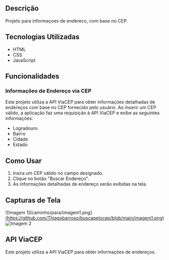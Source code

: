 ## Descrição

Projeto para informaçoes de endereco, com base no CEP. 

## Tecnologias Utilizadas

- HTML
- CSS 
- JavaScript

## Funcionalidades

### Informações de Endereço via CEP

Este projeto utiliza a API ViaCEP para obter informações detalhadas de endereços com base no CEP fornecido pelo usuário. Ao inserir um CEP válido, a aplicação faz uma requisição à API ViaCEP e exibe as seguintes informações:
- Logradouro
- Bairro
- Cidade
- Estado


## Como Usar

1. Insira um CEP válido no campo designado.
2. Clique no botão "Buscar Endereço".
3. As informações detalhadas de endereço serão exibidas na tela.

## Capturas de Tela

![Imagem 1](caminho/para/imagem1.png](https://github.com/Thiagobarroso/buscapelocep/blob/main/imagem1.png)
![Imagem 2](caminho/para/imagem2.png)

## API ViaCEP
Este projeto utiliza a API ViaCEP para obter informações de endereços.
